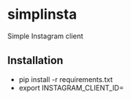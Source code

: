 # simplinsta

Simple Instagram client

## Installation
- pip install -r requirements.txt
- export INSTAGRAM_CLIENT_ID=<your client id>
